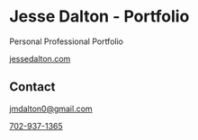 # Jesse Dalton - Portfolio
Personal Professional Portfolio

[jessedalton.com](https://www.jessedalton.com)

## Contact
[jmdalton0@gmail.com](mailto:jmdalton0@gmail.com)

[702-937-1365](tel:702-937-1365)
